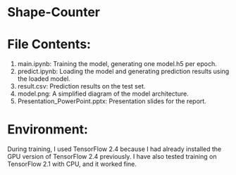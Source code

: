 # Shape-Counter

# File Contents:
1. main.ipynb: Training the model, generating one model.h5 per epoch.
2. predict.ipynb: Loading the model and generating prediction results using the loaded model.
3. result.csv: Prediction results on the test set.
4. model.png: A simplified diagram of the model architecture.
5. Presentation_PowerPoint.pptx: Presentation slides for the report.

# Environment:
During training, I used TensorFlow 2.4 because I had already installed the GPU version of TensorFlow 2.4 previously. I have also tested training on TensorFlow 2.1 with CPU, and it worked fine.
